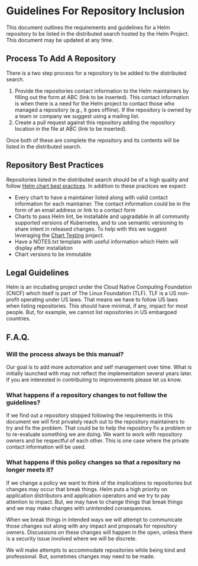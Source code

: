 # Guidelines For Repository Inclusion

This document outlines the requirements and guidelines for a Helm repository to
be listed in the distributed search hosted by the Helm Project. This document
may be updated at any time.

## Process To Add A Repository

There is a two step process for a repository to be added to the distributed
search.

1. Provide the repositories contact information to the Helm maintainers by filling
out the form at ABC (link to be inserted). This contact information is when there is a need for the Helm
project to contact those who managed a repository (e.g., it goes offline). If the
repository is owned by a team or company we suggest using a mailing list.
2. Create a pull request against this repository adding the repository location
in the file at ABC (link to be inserted).

Once both of these are complete the repository and its contents will be listed
in the distributed search.

## Repository Best Practices

Repositories listed in the distributed search should be of a high quality and
follow [Helm chart best practices](https://docs.helm.sh/chart_best_practices/).
In addition to these practices we expect:

* Every chart to have a maintainer listed along with valid contact information
for each maintainer. The contact information could be in the form of an email
address or link to a contact form
* Charts to pass Helm lint, be installable and upgradable in all community
supported versions of Kubernetes, and to use semantic versioning to share
intent in released changes. To help with this we suggest leveraging the
[Chart Testing](https://github.com/helm/chart-testing) project.
* Have a NOTES.txt template with useful information which Helm will display
after installation
* Chart versions to be immutable

## Legal Guidelines

Helm is an incubating project under the Cloud Native Computing Foundation (CNCF)
which itself is part of The Linux Foundation (TLF). TLF is a US non-profit operating
under US laws. That means we have to follow US laws when listing repositories.
This should have minimal, if any, impact for most people. But, for example, we
cannot list repositories in US embargoed countries.

## F.A.Q.

### Will the process always be this manual?

Our goal is to add more automation and self management over time. What is initially
launched with may not reflect the implementation several years later. If you are
interested in contributing to improvements please let us know.

### What happens if a repository changes to not follow the guidelines?

If we find out a repository stopped following the requirements in this document
we will first privately reach out to the repository maintainers to try and fix
the problem. That could be to help the repository fix a problem or to
re-evaluate something we are doing. We want to work with repository owners and
be respectful of each other. This is one case where the private contact information
will be used.

### What happens if this policy changes so that a repository no longer meets it?

If we change a policy we want to think of the implications to repositories but
changes may occur that break things. Helm puts a high priority on application
distributors and application operators and we try to pay attention to impact.
But, we may have to change things that break things and we may make changes with
unintended consequences.

When we break things in intended ways we will attempt to communicate those changes
out along with any impact and proposals for repository owners. Discussions on
these changes will happen in the open, unless there is a security issue involved
where we will be discrete.

We will make attempts to accommodate repositories while being kind and professional.
But, sometimes changes may need to be made.